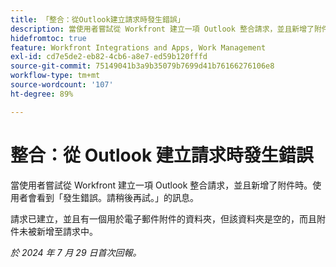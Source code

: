 ```yaml
---
title: 「整合：從Outlook建立請求時發生錯誤」
description: 當使用者嘗試從 Workfront 建立一項 Outlook 整合請求，並且新增了附件時。使用者會看到『發生錯誤。請稍後再試。
hidefromtoc: true
feature: Workfront Integrations and Apps, Work Management
exl-id: cd7e5de2-eb82-4cb6-a8e7-ed59b120fffd
source-git-commit: 75149041b3a9b35079b7699d41b76166276106e8
workflow-type: tm+mt
source-wordcount: '107'
ht-degree: 89%

---
```


# 整合：從 Outlook 建立請求時發生錯誤

當使用者嘗試從 Workfront 建立一項 Outlook 整合請求，並且新增了附件時。使用者會看到「發生錯誤。請稍後再試。」的訊息。

請求已建立，並且有一個用於電子郵件附件的資料夾，但該資料夾是空的，而且附件未被新增至請求中。

_於 2024 年 7 月 29 日首次回報。_
